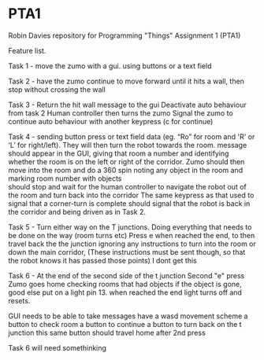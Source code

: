 # PTA1
Robin Davies repository for Programming "Things" Assignment 1 (PTA1)

Feature list.

Task 1 - move the zumo with a gui. using buttons or a text field 

Task 2 - have the zumo continue to move forward until it hits a wall, then stop without crossing the wall 

Task 3 - Return the hit wall message to the gui 
         Deactivate auto behaviour from task 2
         Human controller then turns the zumo
         Signal the zumo to continue auto behaviour with another keypress (c for continue)

Task 4 - sending button press or text field data (eg. “Ro” for room and 'R' or ‘L’ for right/left). 
         They will then turn the robot towards the room.
         message should appear in the GUI, 
         giving that room a number and identifying whether the room is on the left or right of the corridor. 
         Zumo should then move into the room and do a 360 spin noting any object in the room and marking room number with objects  
         should stop and wait for the human controller to navigate the robot out of the room and turn back into the corridor
         The same keypress as that used to signal that a corner-turn is complete should signal that the robot is back in the corridor and being driven as in Task 2. 

Task 5 - Turn either way on the T junctions. 
         Doing everything that needs to be done on the way (room turns etc)
         Press e when reached the end, to then travel back the the junction
         ignoring any instructions to turn into the room or down the main corridor, 
         (These instructions must be sent though, so that the robot knows it has passed those points) I dont get this

Task 6 - At the end of the second side of the t junction
         Second "e" press 
         Zumo goes home checking rooms that had objects
         if the object is gone, good 
         else put on a light pin 13.
         when reached the end light turns off and resets.

GUI needs to be able to take messages have a wasd movement scheme
a button to check room
a button to continue 
a button to turn back on the t junction 
    this same button should travel home after 2nd press

Task 6 will need somethinking